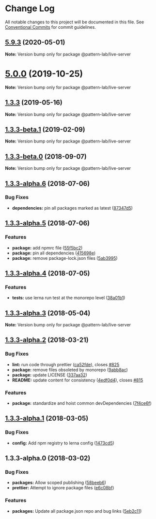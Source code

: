 # Change Log

All notable changes to this project will be documented in this file.
See [Conventional Commits](https://conventionalcommits.org) for commit guidelines.

## [5.9.3](https://github.com/pattern-lab/patternlab-node/tree/master/packages/live-server/compare/v5.9.2...v5.9.3) (2020-05-01)

**Note:** Version bump only for package @pattern-lab/live-server






# [5.0.0](https://github.com/pattern-lab/patternlab-node/tree/master/packages/live-server/compare/v3.0.0-beta.3...v5.0.0) (2019-10-25)

**Note:** Version bump only for package @pattern-lab/live-server






## [1.3.3](https://github.com/pattern-lab/patternlab-node/tree/master/packages/live-server/compare/@pattern-lab/live-server@1.3.3-beta.1...@pattern-lab/live-server@1.3.3) (2019-05-16)

**Note:** Version bump only for package @pattern-lab/live-server





## [1.3.3-beta.1](https://github.com/pattern-lab/patternlab-node/tree/master/packages/live-server/compare/@pattern-lab/live-server@1.3.3-beta.0...@pattern-lab/live-server@1.3.3-beta.1) (2019-02-09)

**Note:** Version bump only for package @pattern-lab/live-server





<a name="1.3.3-beta.0"></a>
## [1.3.3-beta.0](https://github.com/pattern-lab/patternlab-node/tree/master/packages/live-server/compare/@pattern-lab/live-server@1.3.3-alpha.6...@pattern-lab/live-server@1.3.3-beta.0) (2018-09-07)

**Note:** Version bump only for package @pattern-lab/live-server





<a name="1.3.3-alpha.6"></a>

## [1.3.3-alpha.6](https://github.com/pattern-lab/patternlab-node/tree/master/packages/live-server/compare/@pattern-lab/live-server@1.3.3-alpha.5...@pattern-lab/live-server@1.3.3-alpha.6) (2018-07-06)

### Bug Fixes

* **dependencies:** pin all packages marked as latest ([87347d5](https://github.com/pattern-lab/patternlab-node/tree/master/packages/live-server/commit/87347d5))

<a name="1.3.3-alpha.5"></a>

## [1.3.3-alpha.5](https://github.com/pattern-lab/patternlab-node/tree/master/packages/live-server/compare/@pattern-lab/live-server@1.3.3-alpha.4...@pattern-lab/live-server@1.3.3-alpha.5) (2018-07-06)

### Features

* **package:** add npmrc file ([55f5bc2](https://github.com/pattern-lab/patternlab-node/tree/master/packages/live-server/commit/55f5bc2))
* **package:** pin all dependencies ([415698e](https://github.com/pattern-lab/patternlab-node/tree/master/packages/live-server/commit/415698e))
* **package:** remove package-lock.json files ([5ab3995](https://github.com/pattern-lab/patternlab-node/tree/master/packages/live-server/commit/5ab3995))

<a name="1.3.3-alpha.4"></a>

## [1.3.3-alpha.4](https://github.com/pattern-lab/patternlab-node/tree/master/packages/live-server/compare/@pattern-lab/live-server@1.3.3-alpha.3...@pattern-lab/live-server@1.3.3-alpha.4) (2018-07-05)

### Features

* **tests:** use lerna run test at the monorepo level ([38a01b1](https://github.com/pattern-lab/patternlab-node/tree/master/packages/live-server/commit/38a01b1))

<a name="1.3.3-alpha.3"></a>

## [1.3.3-alpha.3](https://github.com/pattern-lab/patternlab-node/tree/master/packages/live-server/compare/@pattern-lab/live-server@1.3.3-alpha.2...@pattern-lab/live-server@1.3.3-alpha.3) (2018-05-04)

**Note:** Version bump only for package @pattern-lab/live-server

<a name="1.3.3-alpha.2"></a>

## [1.3.3-alpha.2](https://github.com/pattern-lab/patternlab-node/tree/master/packages/live-server/compare/@pattern-lab/live-server@1.3.3-alpha.1...@pattern-lab/live-server@1.3.3-alpha.2) (2018-03-21)

### Bug Fixes

* **lint:** run code through prettier ([ca52fde](https://github.com/pattern-lab/patternlab-node/tree/master/packages/live-server/commit/ca52fde)), closes [#825](https://github.com/pattern-lab/patternlab-node/tree/master/packages/live-server/issues/825)
* **package:** remove files obsoleted by monorepo ([9abb8ac](https://github.com/pattern-lab/patternlab-node/tree/master/packages/live-server/commit/9abb8ac))
* **package:** update LICENSE ([337aa32](https://github.com/pattern-lab/patternlab-node/tree/master/packages/live-server/commit/337aa32))
* **README:** update content for consistency ([4edf0d4](https://github.com/pattern-lab/patternlab-node/tree/master/packages/live-server/commit/4edf0d4)), closes [#815](https://github.com/pattern-lab/patternlab-node/tree/master/packages/live-server/issues/815)

### Features

* **package:** standardize and hoist common devDependencies ([7f4ce6f](https://github.com/pattern-lab/patternlab-node/tree/master/packages/live-server/commit/7f4ce6f))

<a name="1.3.3-alpha.1"></a>

## [1.3.3-alpha.1](https://github.com/pattern-lab/patternlab-node/tree/master/packages/live-server/compare/@pattern-lab/live-server@1.3.3-alpha.0...@pattern-lab/live-server@1.3.3-alpha.1) (2018-03-05)

### Bug Fixes

* **config:** Add npm registry to lerna config ([1473cd5](https://github.com/pattern-lab/patternlab-node/tree/master/packages/live-server/commit/1473cd5))

<a name="1.3.3-alpha.0"></a>

## 1.3.3-alpha.0 (2018-03-02)

### Bug Fixes

* **packages:** Allow scoped publishing ([58beeb6](https://github.com/pattern-lab/patternlab-node/tree/master/packages/live-server/commit/58beeb6))
* **prettier:** Attempt to ignore package files ([e6c08bf](https://github.com/pattern-lab/patternlab-node/tree/master/packages/live-server/commit/e6c08bf))

### Features

* **packages:** Update all package.json repo and bug links ([5eb2c11](https://github.com/pattern-lab/patternlab-node/tree/master/packages/live-server/commit/5eb2c11))
